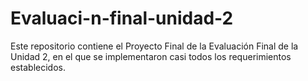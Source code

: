 # Evaluaci-n-final-unidad-2
Este repositorio contiene el Proyecto Final de la Evaluación Final de la Unidad 2, en el que se implementaron casi todos los requerimientos establecidos.
